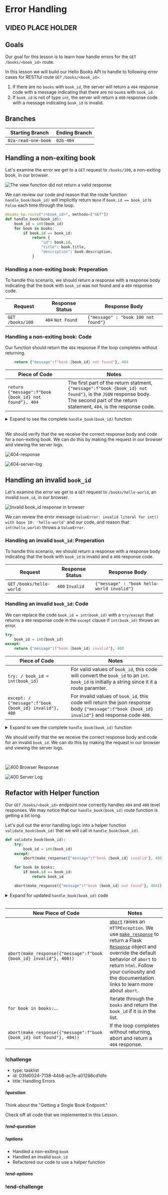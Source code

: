 # Error Handling

## VIDEO PLACE HOLDER

## Goals

Our goal for this lesson is to learn how handle errors for the `GET` `/books/<book_id>` route.

In this lesson we will build our Hello Books API to handle to following error cases for RESTful route `GET` `/books/<book_id>`:

1. If there are no `books` with `book_id`, the server will return a `404` response code with a message indicating that there are no `book`s with `book_id`. 
1. If `book_id` is not of type `int`, the server will return a `400` response code with a message indicating `book_id` is invalid.

## Branches

| Starting Branch | Ending Branch|
|--|--|
|`02a-read-one-book` |`02b-404`|

## Handling a non-exiting book

Let's examine the error we get to a `GET` request to `/books/100`, a non-exiting book, in our browser.

![The view function did not return a valid response](../assets/api-2-read-error/404_view_function_did_not_return_a_valid_response.png)

We can review our code and reason that the route function `handle_book(book_id)` will implicitly return `None` if `book.id == book_id` is `False` each time through the loop.

```python  
@books_bp.route("/<book_id>", methods=["GET"])
def handle_book(book_id):
    book_id = int(book_id)
    for book in books:
        if book.id == book_id:
            return {
                "id": book.id,
                "title": book.title,
                "description": book.description,
            }
```

### Handling a non-exiting book: Preperation

To handle this scenario, we should return a response with a response body indicating that the book with `book_id` was not found and a `404` response code.

|Request|Response Status |	Response Body|
|--|-- | --|
|`GET` `/books/100`|`404` `Not Found` | `{"message" : "book 100 not found"}`  |

### Handling a non-exiting book: Code

Our function should return the `404` response if the loop completes without returning.

```python  
    return {"message":f"book {book_id} not found"}, 404
```

| Piece of Code | Notes |
|--|--|
|`return {"message":f"book {book_id} not found"}, 404`|The first part of the return statment, `{"message":f"book {book_id} not found"}`, is the `JSON` response body. The second part of the return statement, `404`, is the response code. |

<details>
    <summary>Expand to see the complete <code>handle_book(book_id)</code> function</summary>

```python
@books_bp.route("/<book_id>", methods=["GET"])
def handle_book(book_id):
book_id = int(book_id)
for book in books:
    if book.id == book_id:
        return {
            "id": book.id,
            "title": book.title,
            "description": book.description,
        }

return {"message":f"book {book_id} not found"}, 404
```

</details>

<br>

We should verify that the we receive the correct response body and code for a non-exiting book. We can do this by making the request in our browser and viewing the server logs.

![404-response](../assets/api-2-read-error/404-response.png)

![404-server-log](../assets/api-2-read-error/404-server-log.png)

## Handling an invalid `book_id`

Let's examine the error we get to a `GET` request to `/books/hello-world`, an invalid `book_id`, in our browser.

![Invalid book_id response in browser](../assets/api-2-read-error/400-invalid-book-error.png)

We can review the error message `ValueError: invalid literal for int() with base 10: 'hello-world'` and our code, and reason that `int(hello_world)` throws a `ValueError`.

### Handling an invalid `book_id`: Preperation

To handle this scenario, we should return a response with a response body indicating that the book with `book_id` is invalid and a `400` response code.

|Request|Response Status |	Response Body|
|--|-- | --|
|`GET` `/books/hello-world`|`400` `Invalid` | `{"message" : "book hello-world invalid"}`|

### Handling an invalid `book_id`: Code

We can replace the code `book_id = int(book_id)` with a `try/except` that returns a `400` response code in the `except` clause if `int(book_id)` throws an error.

```python
try:
    book_id = int(book_id)
except:
    return {"message":f"book {book_id} invalid"}, 400
```

| Piece of Code | Notes |
|--|--|
|`try: / book_id = int(book_id)`|For valid values of `book_id`, this code will convert the `book_id` to an `int`. `book_id` is initially a string since it it a route paramter.|
|`except: / {"message":f"book {book_id} invalid"}, 400`|For invalid values of `book_id`, this code will return the json response body `{"message":f"book {book_id} invalid"}` and response code `400`.|

<details>
    <summary>Expand to see the complete <code>handle_book(book_id)</code> function</summary>

```python  
@books_bp.route("/<book_id>", methods=["GET"])
def handle_book(book_id):
    try:
        book_id = int(book_id)
    except:
        return {"message":f"book {book_id} invalid"}, 400

    for book in books:
        if book.id == book_id:
            return {
                "id": book.id,
                "title": book.title,
                "description": book.description,
            }

    return {"message":f"book {book_id} not found"}, 404
```
</details>

We should verify that the we receive the correct response body and code for an invalid `book_id`. We can do this by making the request in our browser and viewing the server logs.

<br>

![400 Browser Response](../assets/api-2-read-error/400-response.png)

![400 Server Log](../assets/api-2-read-error/400-server-log.png)

## Refactor with Helper function

Our `GET` `/books/<book_id>` endpoint now correctly handles `404` and `400` level responses. We may notice that our `handle_book(book_id)` route function is getting a bit long. 

Let's pull out the error handling logic into a helper function `validate_book(book_id)` that we will call in `handle_book(book_id)`.

```python 
def validate_book(book_id):
    try:
        book_id = int(book_id)
    except:
        abort(make_response({"message":f"book {book_id} invalid"}, 400))

    for book in books:
        if book.id == book_id:
            return book_id

    abort(make_response({"message":f"book {book_id} not found"}, 404))
```

<details>
    <summary>Expand for updated <code>handle_book(book_id)</code> code</summary>

```python
@books_bp.route("/<book_id>", methods=["GET"])
def handle_book(book_id):
    validate_book(book_id)

    for book in books:
        if book.id == book_id:
            return {
                "id": book.id,
                "title": book.title,
                "description": book.description,
            }
```
</details>
<br>

| New Piece of Code | Notes |
|--|--|
|`abort(make_response({"message":f"book {book_id} invalid"}, 400))`|[`abort`](https://flask.palletsprojects.com/en/1.1.x/api/#flask.abort) raises an `HTTPException`. We use [`make_response`](https://flask.palletsprojects.com/en/2.0.x/api/#flask.make_response) to return a Flask [`Response`](https://flask.palletsprojects.com/en/1.1.x/api/#response-objects) object and override the default behavior of `abort` to return `html`. Follow your curiousity and the documentation links to learn more about `abort`. |
|`for book in books:`...|Iterate through the `books` and return the `book_id` if it is in the list.|
|`abort(make_response({"message":f"book {book_id} not found"}, 404))`|If the loop completes without returning, abort and return a `404` response.|

<!-- prettier-ignore-start -->
### !challenge
* type: tasklist
* id: 03fd0024-7138-44b8-ac7e-a01298cd1dfe
* title: Handling Errors
##### !question

Think about the "Getting a Single Book Endpoint."

Check off all code that we implemented in this Lesson.

##### !end-question
##### !options

* Handled a non-exiting `book`
* Handled an invalid `book_id`
* Refactored our code to use a helper function

##### !end-options
### !end-challenge
<!-- prettier-ignore-end -->